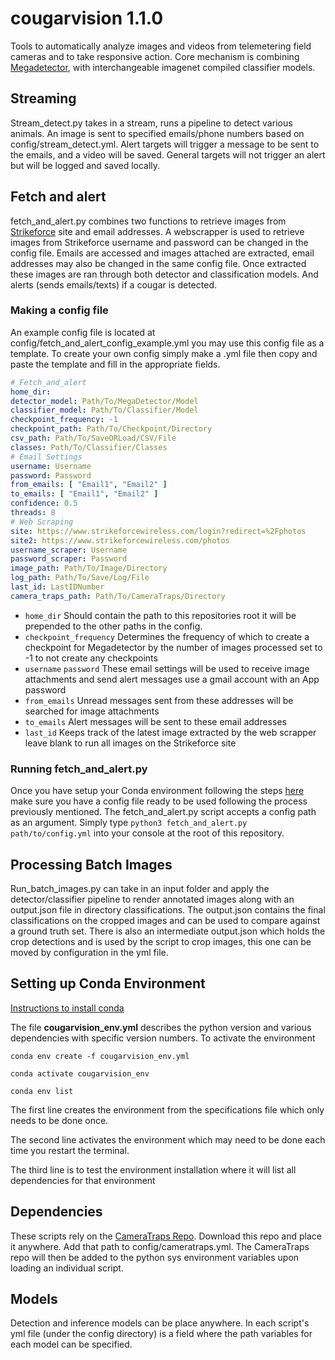 # cougarvision 1.1.0

Tools to automatically analyze images and videos from telemetering field cameras and to take responsive action. Core
mechanism is combining [Megadetector](https://github.com/microsoft/CameraTraps), with interchangeable imagenet compiled
classifier models.

## Streaming

Stream_detect.py takes in a stream, runs a pipeline to detect various animals. An image is sent to specified
emails/phone numbers based on config/stream_detect.yml.
Alert targets will trigger a message to be sent to the emails, and a video will be saved. General targets will not 
trigger an alert but will be logged and saved locally. 
## Fetch and alert

fetch_and_alert.py combines two functions to retrieve images from [Strikeforce](https://www.strikeforcewireless.com)
site and email addresses. A webscrapper is used to retrieve images from Strikeforce username and password can be changed
in the config file. Emails are accessed and images attached are extracted, email addresses may also be changed in the
same config file. Once extracted these images
are ran through both detector and classification models. And alerts (sends emails/texts) if a cougar is detected.

### Making a config file

An example config file is located at config/fetch_and_alert_config_example.yml you may use this config file as a
template. To create your own config simply make a .yml file then copy and paste the template and fill in the appropriate
fields.

```yaml
# Fetch_and_alert
home_dir:
detector_model: Path/To/MegaDetector/Model
classifier_model: Path/To/Classifier/Model
checkpoint_frequency: -1
checkpoint_path: Path/To/Checkpoint/Directory
csv_path: Path/To/SaveORLoad/CSV/File
classes: Path/To/Classifier/Classes
# Email Settings
username: Username
password: Password
from_emails: [ "Email1", "Email2" ]
to_emails: [ "Email1", "Email2" ]
confidence: 0.5
threads: 8
# Web Scraping
site: https://www.strikeforcewireless.com/login?redirect=%2Fphotos
site2: https://www.strikeforcewireless.com/photos
username_scraper: Username
password_scraper: Password
image_path: Path/To/Image/Directory
log_path: Path/To/Save/Log/File
last_id: LastIDNumber
camera_traps_path: Path/To/CameraTraps/Directory
```

- `home_dir` Should contain the path to this repositories root it will be prepended to the other paths in the config.
- `checkpoint_frequency` Determines the frequency of which to create a checkpoint for Megadetector by the number of
  images processed set to -1 to not create any checkpoints
- `username` `password` These email settings will be used to receive image attachments and send alert messages use a 
  gmail account with an App password
- `from_emails` Unread messages sent from these addresses will be searched for image attachments
- `to_emails` Alert messages will be sent to these email addresses
- `last_id` Keeps track of the latest image extracted by the web scrapper leave blank to run all images on the 
  Strikeforce site

### Running fetch_and_alert.py
Once you have setup your Conda environment following the steps [here](#setting-up-conda-environment) make sure you have
a config file ready to be used following the process previously mentioned. The fetch_and_alert.py script accepts a
config path as an argument. Simply type `python3 fetch_and_alert.py path/to/config.yml` into your console at the root
of this repository.

## Processing Batch Images
Run_batch_images.py can take in an input folder and apply the detector/classifier pipeline to render annotated images
along with an output.json file in directory classifications. The output.json contains the final classifications on the
cropped images and can be used to compare against a ground truth set. There is also an intermediate output.json which
holds the crop detections and is used by the script to crop images, this one can be moved by configuration in the yml
file.

## Setting up Conda Environment

[Instructions to install conda](https://conda.io/projects/conda/en/latest/user-guide/install/index.html)

The file **cougarvision_env.yml** describes the python version and various dependencies with specific version numbers.
To activate the environment

```
conda env create -f cougarvision_env.yml

conda activate cougarvision_env

conda env list

```

The first line creates the environment from the specifications file which only needs to be done once.

The second line activates the environment which may need to be done each time you restart the terminal.

The third line is to test the environment installation where it will list all dependencies for that environment

## Dependencies

These scripts rely on the [CameraTraps Repo](https://github.com/microsoft/CameraTraps). Download this repo and place it
anywhere. Add that path to config/cameratraps.yml. The CameraTraps repo will then be added to the python sys environment
variables upon loading an individual script.

## Models

Detection and inference models can be place anywhere. In each script's yml file (under the config directory) is a field
where the path variables for each model can be specified.


